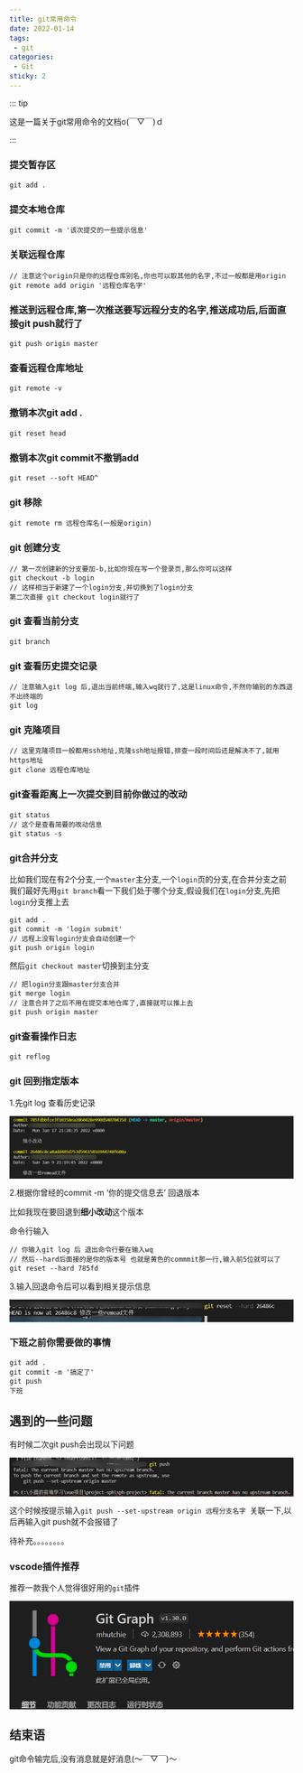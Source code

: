 ```yaml
---
title: git常用命令
date: 2022-01-14
tags:
 - git
categories:
 - Git
sticky: 2
---
```

::: tip 

这是一篇关于git常用命令的文档o(￣▽￣)ｄ

:::



<!-- more -->

### 提交暂存区

```
git add .
```

### 提交本地仓库

```
git commit -m '该次提交的一些提示信息'
```

### 关联远程仓库

```
// 注意这个origin只是你的远程仓库别名,你也可以取其他的名字,不过一般都是用origin
git remote add origin '远程仓库名字' 
```

### 推送到远程仓库,第一次推送要写远程分支的名字,推送成功后,后面直接git push就行了

```
git push origin master
```

### 查看远程仓库地址

```
git remote -v
```

### 撤销本次git add .

```
git reset head
```

### 撤销本次git commit不撤销add

```git
git reset --soft HEAD^
```

### git 移除

```
git remote rm 远程仓库名(一般是origin)
```

### git 创建分支

```
// 第一次创建新的分支要加-b,比如你现在写一个登录页,那么你可以这样
git checkout -b login
// 这样相当于新建了一个login分支,并切换到了login分支
第二次直接 git checkout login就行了
```

### git 查看当前分支

```
git branch
```

### git 查看历史提交记录

```
// 注意输入git log 后,退出当前终端,输入wq就行了,这是linux命令,不然你输别的东西退不出终端的
git log

```

### git 克隆项目

```
// 这里克隆项目一般都用ssh地址,克隆ssh地址报错,排查一段时间后还是解决不了,就用https地址
git clone 远程仓库地址
```

### git查看距离上一次提交到目前你做过的改动

```git
git status
// 这个是查看简要的改动信息
git status -s
```

### git合并分支

比如我们现在有2个分支,一个`master`主分支,一个`login`页的分支,在合并分支之前我们最好先用`git branch`看一下我们处于哪个分支,假设我们在`login`分支,先把`login`分支推上去

```git
git add .
git commit -m 'login submit'
// 远程上没有login分支会自动创建一个
git push origin login
```

然后`git checkout master`切换到主分支

```
// 把login分支跟master分支合并
git merge login
// 注意合并了之后不用在提交本地仓库了,直接就可以推上去
git push origin master
```

### git查看操作日志

```git
git reflog
```

### git 回到指定版本

1.先git log 查看历史记录

<img src="../../../.vuepress/public/git/git_log.png" alt="加载失败" style="zoom: 70%;float:none" align="left"/>

2.根据你曾经的commit -m ‘你的提交信息去’ 回退版本

比如我现在要回退到**细小改动**这个版本

命令行输入

```
// 你输入git log 后 退出命令行要在输入wq
// 然后--hard后面接的是你的版本号 也就是黄色的commmit那一行,输入前5位就可以了
git reset --hard 785fd  
```

3.输入回退命令后可以看到相关提示信息

<img src="../../../.vuepress/public/git/git_reset.png" alt="加载失败" style="zoom: 100%;float:none" align="left"/>

### 下班之前你需要做的事情

```
git add .
git commit -m '搞定了'
git push 
下班
```

## 遇到的一些问题

有时候二次git push会出现以下问题

<img src="../../../.vuepress/public/git/git_push_reject.png" alt="加载失败" style="zoom: 100%;float:none" align="left"/>

这个时候按提示输入`git push --set-upstream origin 远程分支名字 `关联一下,以后再输入git push就不会报错了

待补充。。。。。。。。

### vscode插件推荐

推荐一款我个人觉得很好用的`git`插件

<img src="../../../.vuepress/public/git/git_plugin.png" alt="加载失败" style="zoom: 100%;float:none" align="left"/>

## 结束语

git命令输完后,没有消息就是好消息(～￣▽￣)～

